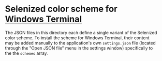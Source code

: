 # Selenized color scheme for [Windows Terminal](http://apps.microsoft.com/detail/9n0dx20hk701)

The JSON files in this directory each define a single variant of the Selenized color scheme. To install the scheme for Windows Terminal, their content may be added manually to the application's own `settings.json` file (located through the "Open JSON file" menu in the settings window) specifically to the the `schemes` array.

